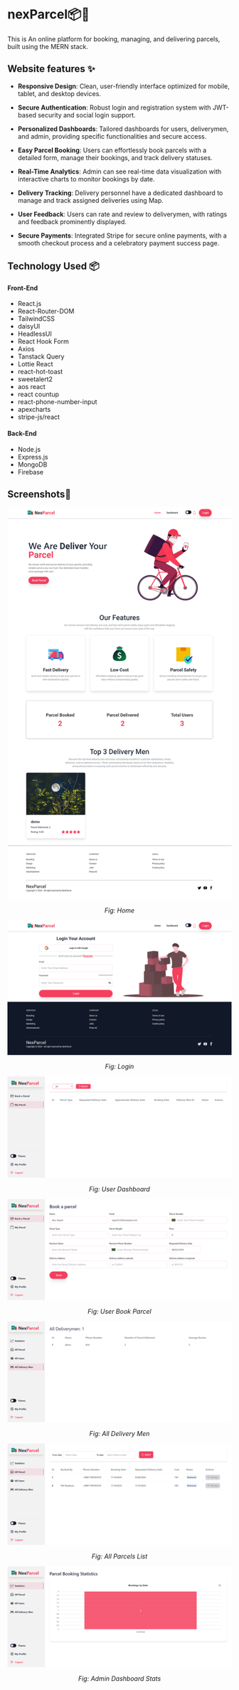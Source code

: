 # nexParcel📦📱

This is An online platform for booking, managing, and delivering parcels, built using the MERN stack.

## Website features ✨

- **Responsive Design**: Clean, user-friendly interface optimized for mobile, tablet, and desktop devices.
- **Secure Authentication**: Robust login and registration system with JWT-based security and social login support.

- **Personalized Dashboards**: Tailored dashboards for users, deliverymen, and admin, providing specific functionalities and secure access.

- **Easy Parcel Booking**: Users can effortlessly book parcels with a detailed form, manage their bookings, and track delivery statuses.

- **Real-Time Analytics**: Admin can see real-time data visualization with interactive charts to monitor bookings by date.

- **Delivery Tracking**: Delivery personnel have a dedicated dashboard to manage and track assigned deliveries using Map.

- **User Feedback**: Users can rate and review to deliverymen, with ratings and feedback prominently displayed.

- **Secure Payments**: Integrated Stripe for secure online payments, with a smooth checkout process and a celebratory payment success page.

## Technology Used 📦

#### Front-End

- React.js
- React-Router-DOM
- TailwindCSS
- daisyUI
- HeadlessUI
- React Hook Form
- Axios
- Tanstack Query
- Lottie React
- react-hot-toast
- sweetalert2
- aos react
- react countup
- react-phone-number-input
- apexcharts
- stripe-js/react

#### Back-End

- Node.js
- Express.js
- MongoDB
- Firebase

## Screenshots📸

![home](./screenshots/home.png)
<i><p align="center">Fig: Home</p></i>

![login](./screenshots/login.png)
<i><p align="center">Fig: Login</p></i>

![user dashboard](./screenshots/user%20dashboard.png)
<i><p align="center">Fig: User Dashboard</p></i>

![user book parcel](./screenshots/user-book%20percel.png)
<i><p align="center">Fig: User Book Parcel</p></i>

![all delivery man](./screenshots/all%20delevery%20man.png)
<i><p align="center">Fig: All Delivery Men</p></i>

![all parcels list](./screenshots/all%20percels%20list.png)
<i><p align="center">Fig: All Parcels List</p></i>

![admin dashboard stats](./screenshots/admin_Dashboard_Stats.png)
<i><p align="center">Fig: Admin Dashboard Stats</p></i>
